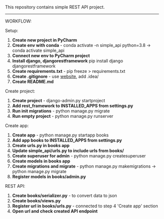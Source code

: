 This repository contains simple REST API project.

---
WORKFLOW:

Setup:
1. **Create new project in PyCharm**
2. **Create env with conda** - conda activate -n simple_api python=3.8 -> conda activate simple_api
3. **Connect new env to PyCharm project**
4. **Install django, djangorestframework** pip install django djangorestframework
5. **Create requirements.txt** - pip freeze > requirements.txt
6. **Create .gitignore** - use [website](https://www.toptal.com/developers/gitignore), add .idea/
7. **Create README.md**

Create project:
1. **Create project** - django-admin.py startproject
2. **Add rest_framework to INSTALLED_APPS from settings.py**
3. **Run init migrations** - python manage.py migrate
4. **Run empty project** - python manage.py runserver

Create app:
1. **Create app** - python manage.py startapp books
2. **Add app books to INSTALLED_APPS from settings.py**
3. **Create urls.py in books app**
4. **Update simple_api/urls.py to include urls from books/**
5. **Create superuser for admin** - python manage.py createsuperuser
6. **Create models in books app**
7. **Create migrations and migrate** - python manage.py makemigrations -> python manage.py migrate
8. **Register models in books/admin.py**

REST API:
1. **Create books/serializer.py** - to convert data to json
2. **Create books/views.py**
3. **Register url in books/urls.py** - connected to step 4 'Create app' section
4. **Open url and check created API endpoint**

